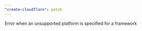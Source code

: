```yaml
---
"create-cloudflare": patch
---
```


Error when an unsupported platform is specified for a framework
